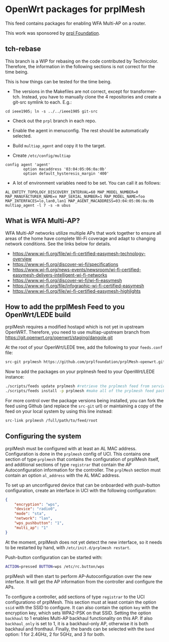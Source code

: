 # OpenWrt packages for prplMesh

This feed contains packages for enabling WFA Multi-AP on a router.

This work was sponsored by [prpl Foundation](https://prplfoundation.org/).

## tch-rebase

This branch is a WIP for rebasing on the code contributed by Technicolor. Therefore, the information in the following sections is not correct for the time being.

This is how things can be tested for the time being.

* The versions in the Makefiles are not correct, except for transformer-tch. Instead, you have to manually clone the 4 repositories and create a git-src symlink to each. E.g.:
```
cd ieee1905; ln -s ../../ieee1905 git-src
```

* Check out the `prpl` branch in each repo.

* Enable the agent in menuconfig. The rest should be automatically selected.

* Build `multiap_agent` and copy it to the target.

* Create `/etc/config/multiap`
```
config agent 'agent'
        option macaddress '03:04:05:06:0a:0b'
        option default_hysteresis_margin '400'
```

* A lot of environment variables need to be set. You can call it as follows:
```
AL_ENTITY_TOPOLOGY_DISCOVERY_INTERVAL=60 MAP_MODEL_NUMBER=0 MAP_MANUFACTURER_NAME=x MAP_SERIAL_NUMBER=1 MAP_MODEL_NAME=foo MAP_INTERFACES=lo,lan0,lan1 MAP_AGENT_MACADDRESS=03:04:05:06:0a:0b multiap_agent -l 7 -s -m ubus
```


## What is WFA Multi-AP?

WFA Multi-AP networks utilize multiple APs that work together to ensure all areas of the home have complete Wi-Fi coverage and adapt to changing network conditions. See the links below for details.

- https://www.wi-fi.org/file/wi-fi-certified-easymesh-technology-overview
- https://www.wi-fi.org/discover-wi-fi/specifications
- https://www.wi-fi.org/news-events/newsroom/wi-fi-certified-easymesh-delivers-intelligent-wi-fi-networks
- https://www.wi-fi.org/discover-wi-fi/wi-fi-easymesh
- https://www.wi-fi.org/file/infographic-wi-fi-certified-easymesh
- https://www.wi-fi.org/file/wi-fi-certified-easymesh-highlights


## How to add the prplMesh Feed to you OpenWrt/LEDE build

prplMesh requires a modified hostapd which is not yet in upstream OpenWRT. Therefore, you need to use multiap-upstream branch from https://git.openwrt.org/openwrt/staging/dangole.git

At the root of your OpenWrt/LEDE tree, add the following to your `feeds.conf` file:
```sh
src-git prplmesh https://github.com/prplfoundation/prplMesh-openwrt.git
```
Now to add the packages on your prplmesh feed to your OpenWrt/LEDE instance:
```sh
./scripts/feeds update prplmesh #retrieve the prplmesh feed from service/update to latest
./scripts/feeds install -p prplmesh #make all of the prplmesh feed packages available to the build
```

For more control over the package versions being installed, you can fork the feed using Github (and replace the `src-git` url) or maintaining a copy of the feed on your local system by using this line instead:
```sh
src-link prplmesh /full/path/to/feed/root
```
## Configuring the system

prplMesh must be configured with at least an AL MAC address. Configuration is done in the `prplmesh` config of UCI. This contains one section of type `prplmesh` that contains the
configuration of prplMesh itself, and additional sections of type `registrar` that contain the AP Autoconfiguration information for the controller.  The `prplMesh` section must contain an option `al_address` with the AL MAC address. 

To set up an unconfigured device that can be onboarded with push-button configuration, create an interface in UCI with the following configuration:
```json
{
	"encryption": "wps",
	"device": "radio0",
	"mode": "sta",
	"network": "lan",
	"wps_pushbutton": "1",
	"multi_ap": "1"
}

```

At the moment, prplMesh does not yet detect the new interface, so it needs to be restarted by hand, with `/etc/init.d/prplmesh restart`.

Push-button configuration can be started with:

```sh
ACTION=pressed BUTTON=wps /etc/rc.button/wps
```

prplMesh will then start to perform AP-Autoconfiguration over the new interface. It will get the AP information from the controller and configure the APs.

To configure a controller, add sections of type `registrar` to the UCI configurationo of prplMesh. This section must at least contain the option `ssid` with the SSID to configure.
It can also contain the option `key` with the encryption key, which sets WPA2-PSK on that SSID. Setting the option `backhaul` to 1 enables Multi-AP backhaul functionality on this AP. If also `backhaul_only` is set to 1, it is a backhaul-only AP, otherwise it is both backhaul and fronthaul. Finally, the bands can be selected with the `band` option: 1 for 2.4GHz, 2 for 5GHz, and 3 for both.

